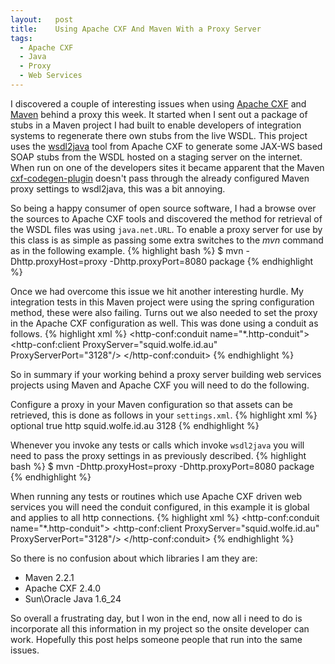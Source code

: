 ```yaml
--- 
layout:   post
title:    Using Apache CXF And Maven With a Proxy Server
tags: 
  - Apache CXF
  - Java
  - Proxy
  - Web Services
---
```


I discovered a couple of interesting issues when using [Apache CXF](http://cxf.apache.org) and [Maven](http://maven.apache.org) behind a proxy this week. It started when I sent out a package of stubs in a Maven project I had built to enable developers of integration systems to regenerate there own stubs from the live WSDL. This project uses the [wsdl2java](http://cxf.apache.org/docs/wsdl-to-java.html) tool from Apache CXF to generate some JAX-WS based SOAP stubs from the WSDL hosted on a staging server on the internet. When run on one of the developers sites it became apparent that the Maven [cxf-codegen-plugin](http://cxf.apache.org/docs/maven-cxf-codegen-plugin-wsdl-to-java.html) doesn't pass through the already configured Maven proxy settings to wsdl2java, this was a bit annoying.


So being a happy consumer of open source software, I had a browse over the sources to Apache CXF tools and discovered the method for retrieval of the WSDL files was using `java.net.URL`. To enable a proxy server for use by this class is as simple as passing some extra switches to the _mvn_ command as in the following example.
{% highlight bash %}
$ mvn -Dhttp.proxyHost=proxy -Dhttp.proxyPort=8080 package
{% endhighlight %}

Once we had overcome this issue we hit another interesting hurdle. My integration tests in this Maven project were using the spring configuration method, these were also failing. Turns out we also needed to set the proxy in the Apache CXF configuration as well. This was done using a conduit as follows.
{% highlight xml %}
<http-conf:conduit name="*.http-conduit">
    <http-conf:client ProxyServer="squid.wolfe.id.au" ProxyServerPort="3128"/>
</http-conf:conduit>
{% endhighlight %}

So in summary if your working behind a proxy server building web services projects using Maven and Apache CXF you will need to do the following.

Configure a proxy in your Maven configuration so that assets can be retrieved, this is done as follows in your `settings.xml`.
{% highlight xml %}
     <proxy>
       <id>optional</id>
       <active>true</active>
       <protocol>http</protocol>
       <host>squid.wolfe.id.au</host>
       <port>3128</port>
       <nonProxyHosts></nonProxyHosts>
     </proxy>
{% endhighlight %}

Whenever you invoke any tests or calls which invoke `wsdl2java` you will need to pass the proxy settings in as previously described.
{% highlight bash %}
$ mvn -Dhttp.proxyHost=proxy -Dhttp.proxyPort=8080 package
{% endhighlight %}

When running any tests or routines which use Apache CXF driven web services you will need the conduit configured, in this example it is global and applies to all http connections.
{% highlight xml %}
<http-conf:conduit name="*.http-conduit">
    <http-conf:client ProxyServer="squid.wolfe.id.au" ProxyServerPort="3128"/>
</http-conf:conduit>
{% endhighlight %}

So there is no confusion about which libraries I am they are:
* Maven 2.2.1
* Apache CXF 2.4.0
* Sun\Oracle Java 1.6_24

So overall a frustrating day, but I won in the end, now all i need to do is incorporate all this information in my project so the onsite developer can work. Hopefully this post helps someone people that run into the same issues.